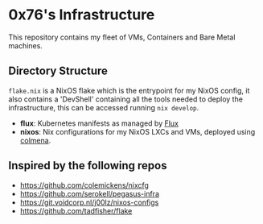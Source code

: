 # 0x76's Infrastructure
This repository contains my fleet of VMs, Containers and Bare Metal machines.

## Directory Structure
`flake.nix` is a NixOS flake which is the entrypoint for my NixOS config, it also contains a 'DevShell' containing all the tools needed
to deploy the infrastructure, this can be accessed running `nix develop`.
* **flux**: Kubernetes manifests as managed by [Flux]
* **nixos**: Nix configurations for my NixOS LXCs and VMs, deployed using [colmena].


[Flux]: https://github.com/fluxcd/flux2
[colmena]: https://colmena.cli.rs/unstable/

## Inspired by the following repos
* <https://github.com/colemickens/nixcfg>
* <https://github.com/serokell/pegasus-infra>
* <https://git.voidcorp.nl/j00lz/nixos-configs>
* <https://github.com/tadfisher/flake>
